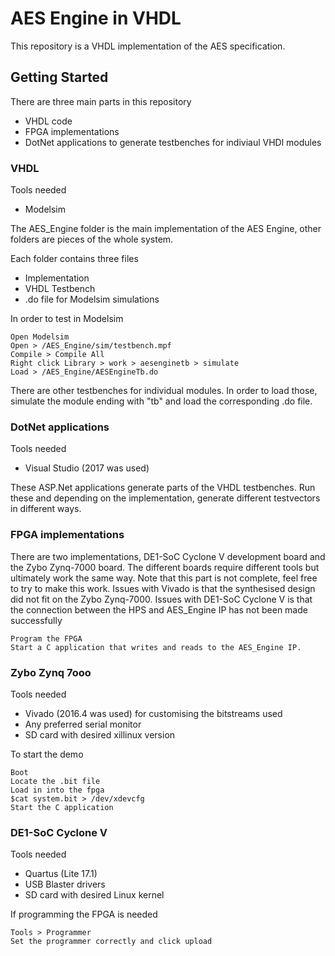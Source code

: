 # AES Engine in VHDL

This repository is a VHDL implementation of the AES specification.

## Getting Started

There are three main parts in this repository

* VHDL code
* FPGA implementations
* DotNet applications to generate testbenches for indiviaul VHDl modules

### VHDL

Tools needed

* Modelsim

The AES_Engine folder is the main implementation of the AES Engine, other folders are pieces of the whole system.

Each folder contains three files

* Implementation
* VHDL Testbench
* .do file for Modelsim simulations

In order to test in Modelsim

```
Open Modelsim
Open > /AES_Engine/sim/testbench.mpf
Compile > Compile All
Right click Library > work > aesenginetb > simulate
Load > /AES_Engine/AESEngineTb.do
```

There are other testbenches for individual modules. In order to load those, simulate the module ending with "tb" and load the corresponding .do file.

### DotNet applications

Tools needed

* Visual Studio (2017 was used)

These ASP.Net applications generate parts of the VHDL testbenches. Run these and depending on the implementation, generate different testvectors in different ways.

### FPGA implementations

There are two implementations, DE1-SoC Cyclone V development board and the Zybo Zynq-7000 board. The different boards require different tools but ultimately work the same way.
Note that this part is not complete, feel free to try to make this work. Issues with Vivado is that the synthesised design did not fit on the Zybo Zynq-7000. Issues with DE1-SoC Cyclone V is that the connection between the HPS and AES_Engine IP has not been made successfully

```
Program the FPGA
Start a C application that writes and reads to the AES_Engine IP.
```

### Zybo Zynq 7ooo

Tools needed

* Vivado (2016.4 was used) for customising the bitstreams used
* Any preferred serial monitor
* SD card with desired xillinux version

To start the demo

```
Boot
Locate the .bit file
Load in into the fpga
$cat system.bit > /dev/xdevcfg
Start the C application
```

### DE1-SoC Cyclone V

Tools needed

* Quartus (Lite 17.1)
* USB Blaster drivers
* SD card with desired Linux kernel

If programming the FPGA is needed
```
Tools > Programmer
Set the programmer correctly and click upload
```

